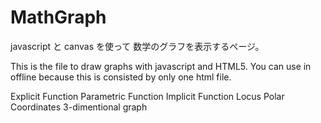 MathGraph
=========
javascript と canvas を使って 数学のグラフを表示するページ。

This is the file to draw graphs with javascript and HTML5.
You can use in offline because this is consisted by only one html file.

<Feature>
Explicit Function
Parametric Function

<Future>
Implicit Function
Locus
Polar Coordinates
3-dimentional graph
